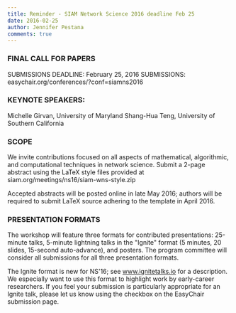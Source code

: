 ```yaml
---
title: Reminder - SIAM Network Science 2016 deadline Feb 25
date: 2016-02-25
author: Jennifer Pestana
comments: true
---
```


### FINAL CALL FOR PAPERS


SUBMISSIONS DEADLINE: February 25, 2016
SUBMISSIONS: easychair.org/conferences/?conf=siamns2016

### KEYNOTE SPEAKERS:

Michelle Girvan, University of Maryland
Shang-Hua Teng, University of Southern California

### SCOPE

We invite contributions focused on all aspects of mathematical,
algorithmic, and computational techniques in network science.  Submit a
2-page abstract using the LaTeX style files provided at
siam.org/meetings/ns16/siam-wns-style.zip

Accepted abstracts will be posted online in late May 2016; authors will be
required to submit LaTeX source adhering to the template in April 2016.


### PRESENTATION FORMATS

The workshop will feature three formats for contributed presentations:
25-minute talks, 5-minute lightning talks in the "Ignite" format (5
minutes, 20 slides, 15-second auto-advance), and posters.  The program
committee will consider all submissions for all three presentation formats.

The Ignite format is new for NS'16; see www.ignitetalks.io for a
description.  We especially want to use this format to highlight work by
early-career researchers.  If you feel your submission is particularly
appropriate for an Ignite talk, please let us know using the checkbox on
the EasyChair submission page.